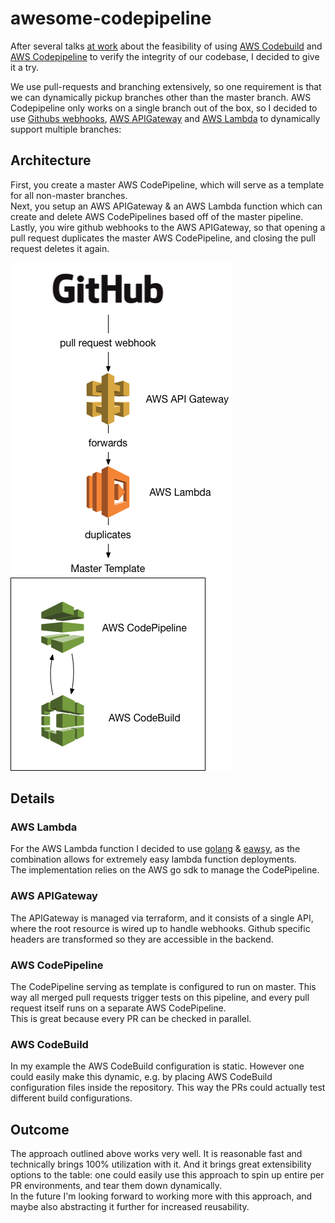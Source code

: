 # awesome-codepipeline

After several talks [at work](http://costadigital.io/) about the feasibility of using [AWS Codebuild](https://aws.amazon.com/codebuild/) and [AWS Codepipeline](https://aws.amazon.com/codepipeline/) to verify the integrity of our codebase, I decided to give it a try. 

We use pull-requests and branching extensively, so one requirement is that we can dynamically pickup branches other than the master branch. 
AWS Codepipeline only works on a single branch out of the box, so I decided to use [Githubs webhooks](https://developer.github.com/webhooks/), [AWS APIGateway](https://aws.amazon.com/api-gateway/) and [AWS Lambda](https://aws.amazon.com/lambda/) to dynamically support multiple branches:

## Architecture

First, you create a master AWS CodePipeline, which will serve as a template for all non-master branches.  
Next, you setup an AWS APIGateway & an AWS Lambda function which can create and delete AWS CodePipelines based off of the master pipeline.  
Lastly, you wire github webhooks to the AWS APIGateway, so that opening a pull request duplicates the master AWS CodePipeline, and closing the pull request deletes it again.

![architecture](./architecture.png)

## Details

### AWS Lambda

For the AWS Lambda function I decided to use [golang](https://golang.org/) & [eawsy](https://github.com/eawsy/aws-lambda-go-shim), as the combination allows for extremely easy lambda function deployments.  
The implementation relies on the AWS go sdk to manage the CodePipeline. 

### AWS APIGateway

The APIGateway is managed via terraform, and it consists of a single API, where the root resource is wired up to handle webhooks. Github specific headers are transformed so they are accessible in the backend.

### AWS CodePipeline

The CodePipeline serving as template is configured to run on master. This way all merged pull requests trigger tests on this pipeline, and every pull request itself runs on a separate AWS CodePipeline.  
This is great because every PR can be checked in parallel.

### AWS CodeBuild 

In my example the AWS CodeBuild configuration is static. However one could easily make this dynamic, e.g. by placing AWS CodeBuild configuration files inside the repository. This way the PRs could actually test different build configurations.


## Outcome

The approach outlined above works very well. It is reasonable fast and technically brings 100% utilization with it. And it brings great extensibility options to the table: one could easily use this approach to spin up entire per PR environments, and tear them down dynamically.  
In the future I'm looking forward to working more with this approach, and maybe also abstracting it further for increased reusability.
